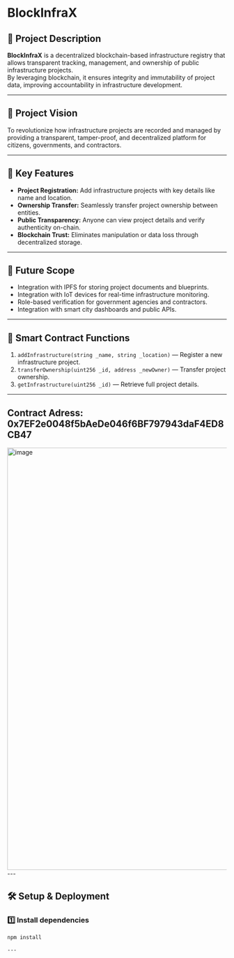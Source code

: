 # BlockInfraX

## 🧭 Project Description
**BlockInfraX** is a decentralized blockchain-based infrastructure registry that allows transparent tracking, management, and ownership of public infrastructure projects.  
By leveraging blockchain, it ensures integrity and immutability of project data, improving accountability in infrastructure development.

---

## 🎯 Project Vision
To revolutionize how infrastructure projects are recorded and managed by providing a transparent, tamper-proof, and decentralized platform for citizens, governments, and contractors.

---

## 🚀 Key Features
- **Project Registration:** Add infrastructure projects with key details like name and location.
- **Ownership Transfer:** Seamlessly transfer project ownership between entities.
- **Public Transparency:** Anyone can view project details and verify authenticity on-chain.
- **Blockchain Trust:** Eliminates manipulation or data loss through decentralized storage.

---

## 🔮 Future Scope
- Integration with IPFS for storing project documents and blueprints.
- Integration with IoT devices for real-time infrastructure monitoring.
- Role-based verification for government agencies and contractors.
- Integration with smart city dashboards and public APIs.

---

## 🧠 Smart Contract Functions
1. `addInfrastructure(string _name, string _location)` — Register a new infrastructure project.  
2. `transferOwnership(uint256 _id, address _newOwner)` — Transfer project ownership.  
3. `getInfrastructure(uint256 _id)` — Retrieve full project details.
---

## Contract Adress: 0x7EF2e0048f5bAeDe046f6BF797943daF4ED8CB47
<img width="1919" height="969" alt="image" src="https://github.com/user-attachments/assets/9d894a85-4512-4e79-b536-7751084c3eb1" />
---

## 🛠️ Setup & Deployment

### 1️⃣ Install dependencies
```bash
npm install

---
